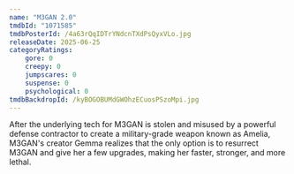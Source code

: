 ```yaml
---
name: "M3GAN 2.0"
tmdbId: "1071585"
tmdbPosterId: /4a63rQqIDTrYNdcnTXdPsQyxVLo.jpg
releaseDate: 2025-06-25
categoryRatings:
    gore: 0
    creepy: 0
    jumpscares: 0
    suspense: 0
    psychological: 0
tmdbBackdropId: /kyBOGOBUMdGWOhzECuosPSzoMpi.jpg
---
```

After the underlying tech for M3GAN is stolen and misused by a powerful defense contractor to create a military-grade weapon known as Amelia, M3GAN's creator Gemma realizes that the only option is to resurrect M3GAN and give her a few upgrades, making her faster, stronger, and more lethal.
